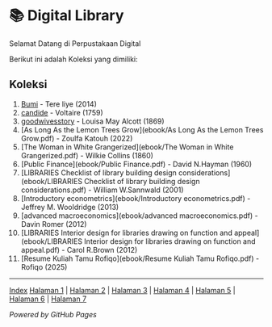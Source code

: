 # 📚 Digital Library

Selamat Datang di Perpustakaan Digital

Berikut ini adalah Koleksi yang dimiliki:
## Koleksi

1. [Bumi](ebook/Bumi.pdf) - Tere liye (2014)
2. [candide](ebook/candide.pdf) - Voltaire (1759)
3. [goodwivesstory](ebook/goodwivesstory.pdf) - Louisa May Alcott (1869)
4. [As Long As the Lemon Trees Grow](ebook/As Long As the Lemon Trees Grow.pdf) - Zoulfa Katouh (2022)
5. [The Woman in White Grangerized](ebook/The Woman in White Grangerized.pdf) - Wilkie Collins (1860)
6. [Public Finance](ebook/Public Finance.pdf) - David N.Hayman (1960)
7. [LIBRARIES Checklist of library building design considerations](ebook/LIBRARIES Checklist of library building design considerations.pdf) - William W.Sannwald (2001)
8. [Introductory econometrics](ebook/Introductory econometrics.pdf) - Jeffrey M. Wooldridge (2013)
9. [advanced macroeconomics](ebook/advanced macroeconomics.pdf) - Davin Romer (2012)
10. [LIBRARIES Interior design for libraries  drawing on function and appeal](ebook/LIBRARIES Interior design for libraries  drawing on function and appeal.pdf) - Carol R.Brown (2012)
11. [Resume Kuliah Tamu Rofiqo](ebook/Resume Kuliah Tamu Rofiqo.pdf) - Rofiqo (2025)

---

<a href="./">Index</a>
<a href="webti/halaman1.html">Halaman 1</a> |
<a href="webti/halaman2.html">Halaman 2</a> |
<a href="webti/halaman3.html">Halaman 3</a> |
<a href="webti/halaman4.html">Halaman 4</a> |
<a href="webti/halaman5.html">Halaman 5</a> |
<a href="webti/halaman6.html">Halaman 6</a> |
<a href="webti/halaman7.html">Halaman 7</a>

*Powered by GitHub Pages*

